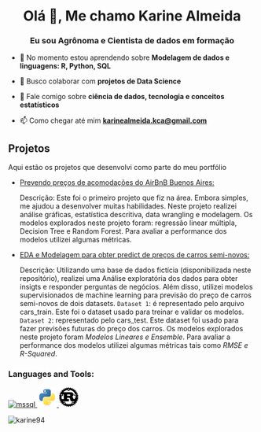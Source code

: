 <h1 align="center">Olá 👋, Me chamo Karine Almeida</h1>
<h3 align="center">Eu sou Agrônoma e Cientista de dados em formação</h3>

- 🌱 No momento estou aprendendo sobre **Modelagem de dados e linguagens: R, Python, SQL**

- 👯 Busco colaborar com **projetos de Data Science**

- 💬 Fale comigo sobre **ciência de dados, tecnologia e conceitos estatísticos**

- 📫 Como chegar até mim **karinealmeida.kca@gmail.com**

## Projetos

Aqui estão os projetos que desenvolvi como parte do meu portfólio

* [Prevendo preços de acomodações do AirBnB Buenos Aires:](https://github.com/karine94/AIRBNB-BUENOS-AIRES.git)

  Descrição: Este foi o primeiro projeto que fiz na área. Embora simples, me ajudou a desenvolver muitas habilidades. Neste projeto realizei análise gráficas, estatística descritiva, data wrangling e modelagem. Os modelos explorados neste projeto foram: regressão linear múltipla, Decision Tree e Random Forest. Para avaliar a performance dos modelos utilizei algumas métricas. 

* [EDA e Modelagem para obter predict de preços de carros semi-novos:](https://github.com/karine94/EDA-Predict-Cars.git)

  Descrição: Utilizando uma base de dados fictícia (disponibilizada neste repositório), realizei uma Análise exploratória dos dados para obter insigts e responder perguntas de negócios. Além disso, utilizei modelos supervisionados de machine learning para previsão do preço de carros semi-novos de dois datasets. `Dataset 1`: é representado pelo arquivo cars_train. Este foi o dataset usado para treinar e validar os modelos. `Dataset 2`: representado pelo cars_test. Este dataset foi usado para fazer previsões futuras do preço dos carros.
  Os modelos explorados neste projeto foram *Modelos Lineares e Ensemble*. Para avaliar a performance dos modelos utilizei algumas métricas tais como *RMSE e R-Squared*. 
 

<h3 align="left">Languages and Tools:</h3>
<p align="left"> <a href="https://www.microsoft.com/en-us/sql-server" target="_blank" rel="noreferrer"> <img src="https://www.svgrepo.com/show/303229/microsoft-sql-server-logo.svg" alt="mssql" width="40" height="40"/> </a> <a href="https://www.python.org" target="_blank" rel="noreferrer"> <img src="https://raw.githubusercontent.com/devicons/devicon/master/icons/python/python-original.svg" alt="python" width="40" height="40"/> </a> <a href="https://www.rust-lang.org" target="_blank" rel="noreferrer"> <img src="https://raw.githubusercontent.com/devicons/devicon/master/icons/rust/rust-plain.svg" alt="rust" width="40" height="40"/> </a> </p>

<p><img align="center" src="https://github-readme-stats.vercel.app/api/top-langs?username=karine94&show_icons=true&locale=en&layout=compact" alt="karine94" /></p>
